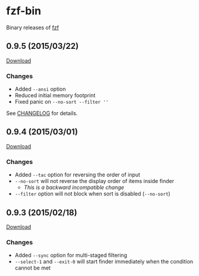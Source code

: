 fzf-bin
=======

Binary releases of [fzf](https://github.com/junegunn/fzf)

0.9.5 (2015/03/22)
------------------

[Download](https://github.com/junegunn/fzf-bin/releases/tag/0.9.5)

### Changes

- Added `--ansi` option
- Reduced initial memory footprint
- Fixed panic on `--no-sort --filter ''`

See [CHANGELOG](https://github.com/junegunn/fzf/blob/master/CHANGELOG.md#095)
for details.

0.9.4 (2015/03/01)
------------------

[Download](https://github.com/junegunn/fzf-bin/releases/tag/0.9.4)

### Changes

- Added `--tac` option for reversing the order of input
- `--no-sort` will not reverse the display order of items inside finder
    - *This is a backward incompatible change*
- `--filter` option will not block when sort is disabled (`--no-sort`)

0.9.3 (2015/02/18)
------------------

[Download](https://github.com/junegunn/fzf-bin/releases/tag/0.9.3)

### Changes

- Added `--sync` option for multi-staged filtering
- `--select-1` and `--exit-0` will start finder immediately when the condition
  cannot be met

